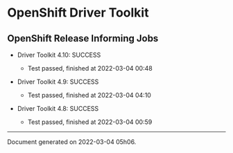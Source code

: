 
OpenShift Driver Toolkit
========================

OpenShift Release Informing Jobs
--------------------------------



* Driver Toolkit 4.10: SUCCESS
  - Test passed, finished at 2022-03-04 00:48



* Driver Toolkit 4.9: SUCCESS
  - Test passed, finished at 2022-03-04 04:10



* Driver Toolkit 4.8: SUCCESS
  - Test passed, finished at 2022-03-04 00:59

---
Document generated on 2022-03-04 05h06.
